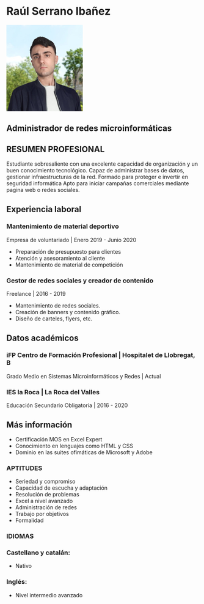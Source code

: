 # Raúl Serrano Ibañez
![Image](Puerco.png)
## Administrador de redes microinformáticas

## RESUMEN PROFESIONAL

Estudiante sobresaliente con una excelente capacidad de organización y un buen conocimiento tecnológico.
Capaz de administrar bases de datos, gestionar infraestructuras de la red.
Formado para proteger e invertir en seguridad informática
Apto para iniciar campañas comerciales mediante pagina web o redes sociales.

## Experiencia laboral

### Mantenimiento de material deportivo
Empresa de voluntariado | Enero 2019 - Junio 2020
- Preparación de presupuesto para clientes
- Atención y asesoramiento al cliente
- Mantenimiento de material de competición
### Gestor de redes sociales y creador de contenido
Freelance | 2016 - 2019
- Mantenimiento de redes sociales.
- Creación de banners y contenido gráfico.
- Diseño de carteles, flyers, etc.

## Datos académicos
### iFP Centro de Formación Profesional | Hospitalet de Llobregat, B
Grado Medio en Sistemas Microinformáticos y Redes | Actual
### IES la Roca | La Roca del Valles
Educación Secundario Obligatoria | 2016 - 2020
## Más información

- Certificación MOS en Excel Expert
- Conocimiento en lenguajes como HTML y CSS 
- Dominio en las suites ofimáticas de Microsoft y Adobe

### APTITUDES                           
- Seriedad y compromiso                  
- Capacidad de escucha y adaptación
- Resolución de problemas                 
- Excel a nivel avanzado
- Administración de redes
- Trabajo por objetivos
- Formalidad

### IDIOMAS

### Castellano y catalán:
 -  Nativo
### Inglés:
 -  Nivel intermedio avanzado
